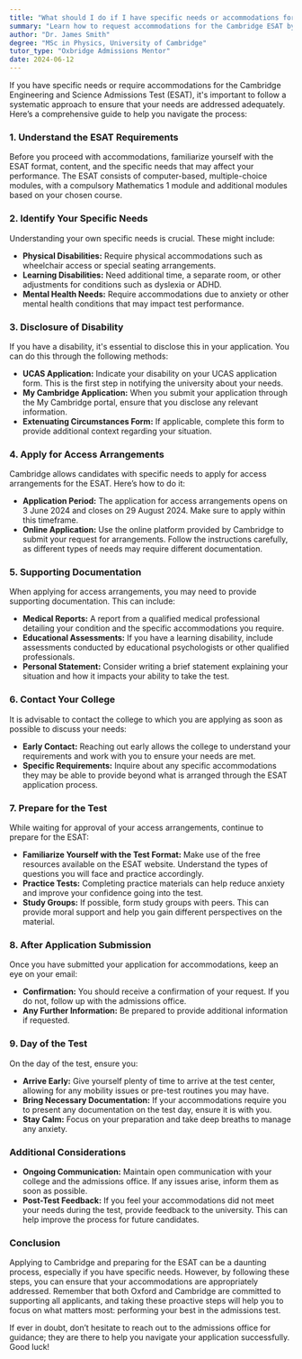 ```yaml
---
title: "What should I do if I have specific needs or accommodations for the Cambridge ESAT?"
summary: "Learn how to request accommodations for the Cambridge ESAT by understanding requirements and identifying your specific needs effectively."
author: "Dr. James Smith"
degree: "MSc in Physics, University of Cambridge"
tutor_type: "Oxbridge Admissions Mentor"
date: 2024-06-12
---
```


If you have specific needs or require accommodations for the Cambridge Engineering and Science Admissions Test (ESAT), it's important to follow a systematic approach to ensure that your needs are addressed adequately. Here’s a comprehensive guide to help you navigate the process:

### 1. Understand the ESAT Requirements

Before you proceed with accommodations, familiarize yourself with the ESAT format, content, and the specific needs that may affect your performance. The ESAT consists of computer-based, multiple-choice modules, with a compulsory Mathematics 1 module and additional modules based on your chosen course. 

### 2. Identify Your Specific Needs

Understanding your own specific needs is crucial. These might include:

- **Physical Disabilities:** Require physical accommodations such as wheelchair access or special seating arrangements.
- **Learning Disabilities:** Need additional time, a separate room, or other adjustments for conditions such as dyslexia or ADHD.
- **Mental Health Needs:** Require accommodations due to anxiety or other mental health conditions that may impact test performance.

### 3. Disclosure of Disability

If you have a disability, it's essential to disclose this in your application. You can do this through the following methods:

- **UCAS Application:** Indicate your disability on your UCAS application form. This is the first step in notifying the university about your needs.
- **My Cambridge Application:** When you submit your application through the My Cambridge portal, ensure that you disclose any relevant information.
- **Extenuating Circumstances Form:** If applicable, complete this form to provide additional context regarding your situation.

### 4. Apply for Access Arrangements

Cambridge allows candidates with specific needs to apply for access arrangements for the ESAT. Here’s how to do it:

- **Application Period:** The application for access arrangements opens on 3 June 2024 and closes on 29 August 2024. Make sure to apply within this timeframe.
- **Online Application:** Use the online platform provided by Cambridge to submit your request for arrangements. Follow the instructions carefully, as different types of needs may require different documentation.

### 5. Supporting Documentation

When applying for access arrangements, you may need to provide supporting documentation. This can include:

- **Medical Reports:** A report from a qualified medical professional detailing your condition and the specific accommodations you require.
- **Educational Assessments:** If you have a learning disability, include assessments conducted by educational psychologists or other qualified professionals.
- **Personal Statement:** Consider writing a brief statement explaining your situation and how it impacts your ability to take the test.

### 6. Contact Your College

It is advisable to contact the college to which you are applying as soon as possible to discuss your needs:

- **Early Contact:** Reaching out early allows the college to understand your requirements and work with you to ensure your needs are met.
- **Specific Requirements:** Inquire about any specific accommodations they may be able to provide beyond what is arranged through the ESAT application process.

### 7. Prepare for the Test

While waiting for approval of your access arrangements, continue to prepare for the ESAT:

- **Familiarize Yourself with the Test Format:** Make use of the free resources available on the ESAT website. Understand the types of questions you will face and practice accordingly.
- **Practice Tests:** Completing practice materials can help reduce anxiety and improve your confidence going into the test.
- **Study Groups:** If possible, form study groups with peers. This can provide moral support and help you gain different perspectives on the material.

### 8. After Application Submission

Once you have submitted your application for accommodations, keep an eye on your email:

- **Confirmation:** You should receive a confirmation of your request. If you do not, follow up with the admissions office.
- **Any Further Information:** Be prepared to provide additional information if requested.

### 9. Day of the Test

On the day of the test, ensure you:

- **Arrive Early:** Give yourself plenty of time to arrive at the test center, allowing for any mobility issues or pre-test routines you may have.
- **Bring Necessary Documentation:** If your accommodations require you to present any documentation on the test day, ensure it is with you.
- **Stay Calm:** Focus on your preparation and take deep breaths to manage any anxiety.

### Additional Considerations

- **Ongoing Communication:** Maintain open communication with your college and the admissions office. If any issues arise, inform them as soon as possible.
- **Post-Test Feedback:** If you feel your accommodations did not meet your needs during the test, provide feedback to the university. This can help improve the process for future candidates.

### Conclusion

Applying to Cambridge and preparing for the ESAT can be a daunting process, especially if you have specific needs. However, by following these steps, you can ensure that your accommodations are appropriately addressed. Remember that both Oxford and Cambridge are committed to supporting all applicants, and taking these proactive steps will help you to focus on what matters most: performing your best in the admissions test. 

If ever in doubt, don’t hesitate to reach out to the admissions office for guidance; they are there to help you navigate your application successfully. Good luck!
    